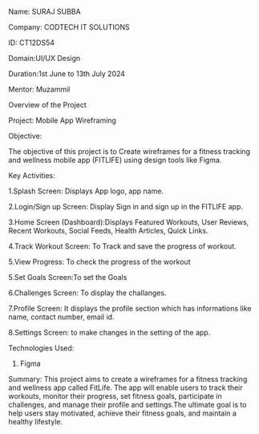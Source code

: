 Name: SURAJ SUBBA

Company: CODTECH IT SOLUTIONS

ID: CT12DS54

Domain:UI/UX Design

Duration:1st June to 13th July 2024

Mentor: Muzammil

Overview of the Project

Project: Mobile App Wireframing

Objective:

The objective of this project is to Create wireframes for a fitness tracking and wellness mobile app (FITLIFE) using design tools like Figma.

Key Activities:

1.Splash Screen: Displays App logo, app name.

2.Login/Sign up Screen: Display Sign in and sign up in the FITLIFE app.

3.Home Screen (Dashboard):Displays Featured Workouts, User Reviews, Recent Workouts, Social Feeds, Health Articles, Quick Links.

4.Track Workout Screen: To Track and save the progress of workout.

5.View Progress: To check the progress of the workout

5.Set Goals Screen:To set the Goals 

6.Challenges Screen: To display the challanges.

7.Profile Screen: It displays the profile section which has informations like name, contact number, email id.

8.Settings Screen: to make changes in the setting of the app.

Technologies Used:
1. Figma

Summary:
This project aims to create a wireframes for a fitness tracking and wellness app called FitLife. The app will enable users to track their workouts, monitor their progress, set fitness goals, participate in challenges, and manage their profile and settings.The ultimate goal is to help users stay motivated, achieve their fitness goals, and maintain a healthy lifestyle.


